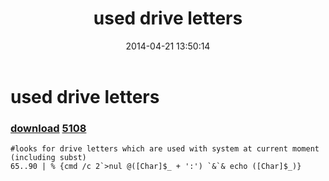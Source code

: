 ﻿---
pid:            5101
parent:         0
children:       5108
poster:         greg zakharov
title:          used drive letters
date:           2014-04-21 13:50:14
description:    
format:         posh
---

# used drive letters

### [download](5101.ps1)  [5108](5108.md)



```posh
#looks for drive letters which are used with system at current moment (including subst)
65..90 | % {cmd /c 2`>nul @([Char]$_ + ':') `&`& echo ([Char]$_)}
```
